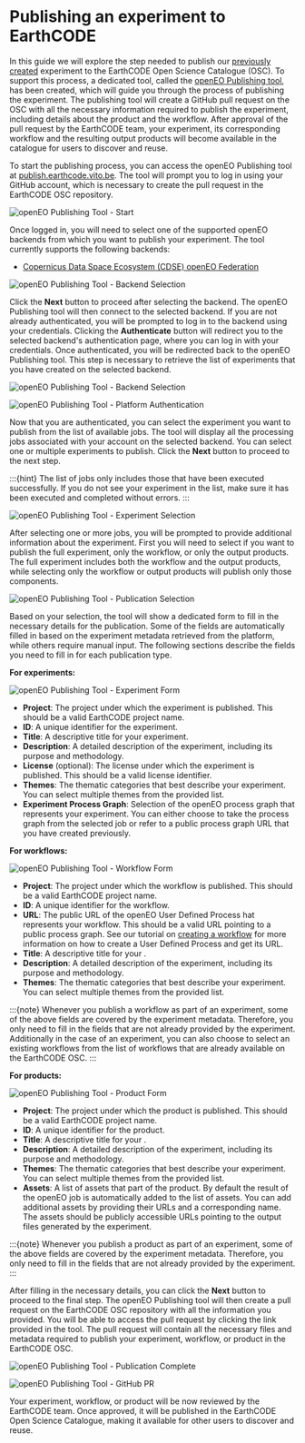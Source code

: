 # Publishing an experiment to EarthCODE

In this guide we will explore the step needed to publish our [previously created](./2_experiment.ipynb) experiment to the EarthCODE Open Science Catalogue (OSC). To support this process, a dedicated tool, called the [openEO Publishing tool](https://publish.earthcode.vito.be/), has been created, which will guide you through the process of publishing the experiment. The publishing tool will create a GitHub pull request on the OSC with all the necessary information required to publish the experiment, including details about the product and the workflow. After approval of the pull request by the EarthCODE team, your experiment, its corresponding workflow and the resulting output products will become available in the catalogue for users to discover and reuse.

To start the publishing process, you can access the openEO Publishing tool at [publish.earthcode.vito.be](https://publish.earthcode.vito.be/). The tool will prompt you to log in using your GitHub account, which is necessary to create the pull request in the EarthCODE OSC repository.

![openEO Publishing Tool - Start](./images/publishing_login.png)

Once logged in, you will need to select one of the supported openEO backends from which you want to publish your experiment. The tool currently supports the following backends:
- [Copernicus Data Space Ecosystem (CDSE) openEO Federation](openeofed.dataspace.copernicus.eu)

![openEO Publishing Tool - Backend Selection](./images/publishing_1.png)

Click the **Next** button to proceed after selecting the backend. The openEO Publishing tool will then connect to the selected backend. If you are not already authenticated, you will be prompted to log in to the backend using your credentials. Clicking the **Authenticate** button will redirect you to the selected backend's authentication page, where you can log in with your credentials. Once authenticated, you will be redirected back to the openEO Publishing tool.
This step is necessary to retrieve the list of experiments that you have created on the selected backend. 

![openEO Publishing Tool - Backend Selection](./images/publishing_2.png)

![openEO Publishing Tool - Platform Authentication](./images/platform_authentication.png)

Now that you are authenticated, you can select the experiment you want to publish from the list of available jobs. The tool will display all the processing jobs associated with your account on the selected backend. You can select one or multiple experiments to publish. Click the **Next** button to proceed to the next step.

:::{hint}
The list of jobs only includes those that have been executed successfully. If you do not see your experiment in the list, make sure it has been executed and completed without errors.
:::

![openEO Publishing Tool - Experiment Selection](./images/publishing_3.png)

After selecting one or more jobs, you will be prompted to provide additional information about the experiment. First you will need to select if you want to publish the full experiment, only the workflow, or only the output products. The full experiment includes both the workflow and the output products, while selecting only the workflow or output products will publish only those components. 

![openEO Publishing Tool - Publication Selection](./images/publishing_4a.png)

Based on your selection, the tool will show a dedicated form to fill in the necessary details for the publication. Some of the fields are automatically filled in based on the experiment metadata retrieved from the platform, while others require manual input. The following sections describe the fields you need to fill in for each publication type.

**For experiments:**

![openEO Publishing Tool - Experiment Form](./images/publishing_4b_experiment.png)

- **Project**: The project under which the experiment is published. This should be a valid EarthCODE project name.
- **ID**: A unique identifier for the experiment.
- **Title**: A descriptive title for your experiment.
- **Description**: A detailed description of the experiment, including its purpose and methodology.
- **License** (optional): The license under which the experiment is published. This should be a valid license identifier.
- **Themes**: The thematic categories that best describe your experiment. You can select multiple themes from the provided list.
- **Experiment Process Graph**: Selection of the openEO process graph that represents your experiment. You can either choose to take the process graph from the selected job or refer to a public process graph URL that you have created previously.

**For workflows:**

![openEO Publishing Tool - Workflow Form](./images/publishing_4b_workflow.png)

- **Project**: The project under which the workflow is published. This should be a valid EarthCODE project name.
- **ID**: A unique identifier for the workflow.
- **URL**: The public URL of the openEO User Defined Process hat represents your workflow. This should be a valid URL pointing to a public process graph. See our tutorial on [creating a workflow](./1_workflow.ipynb) for more information on how to create a User Defined Process and get its URL.
- **Title**: A descriptive title for your .
- **Description**: A detailed description of the experiment, including its purpose and methodology.
- **Themes**: The thematic categories that best describe your experiment. You can select multiple themes from the provided list.

:::{note}
Whenever you publish a workflow as part of an experiment, some of the above fields are covered by the experiment metadata. Therefore, you only need to fill in the fields that are not already provided by the experiment. Additionally in the case of an experiment, you can also choose to select an existing workflows from the list of workflows that are already available on the EarthCODE OSC.
:::

**For products:**

![openEO Publishing Tool - Product Form](./images/publishing_4b_product.png)

- **Project**: The project under which the product is published. This should be a valid EarthCODE project name.
- **ID**: A unique identifier for the product.
- **Title**: A descriptive title for your .
- **Description**: A detailed description of the experiment, including its purpose and methodology.
- **Themes**: The thematic categories that best describe your experiment. You can select multiple themes from the provided list.
- **Assets**: A list of assets that part of the product. By default the result of the openEO job is automatically added to the list of assets. You can add additional assets by providing their URLs and a corresponding name. The assets should be publicly accessible URLs pointing to the output files generated by the experiment.

:::{note}
Whenever you publish a product as part of an experiment, some of the above fields are covered by the experiment metadata. Therefore, you only need to fill in the fields that are not already provided by the experiment.
:::

After filling in the necessary details, you can click the **Next** button to proceed to the final step. The openEO Publishing tool will then create a pull request on the EarthCODE OSC repository with all the information you provided. You will be able to access the pull request by clicking the link provided in the tool. The pull request will contain all the necessary files and metadata required to publish your experiment, workflow, or product in the EarthCODE OSC.


![openEO Publishing Tool - Publication Complete](./images/publishing_done.png)

![openEO Publishing Tool - GitHub PR](./images/publishing_pr.png)

Your experiment, workflow, or product will be now reviewed by the EarthCODE team. Once approved, it will be published in the EarthCODE Open Science Catalogue, making it available for other users to discover and reuse.